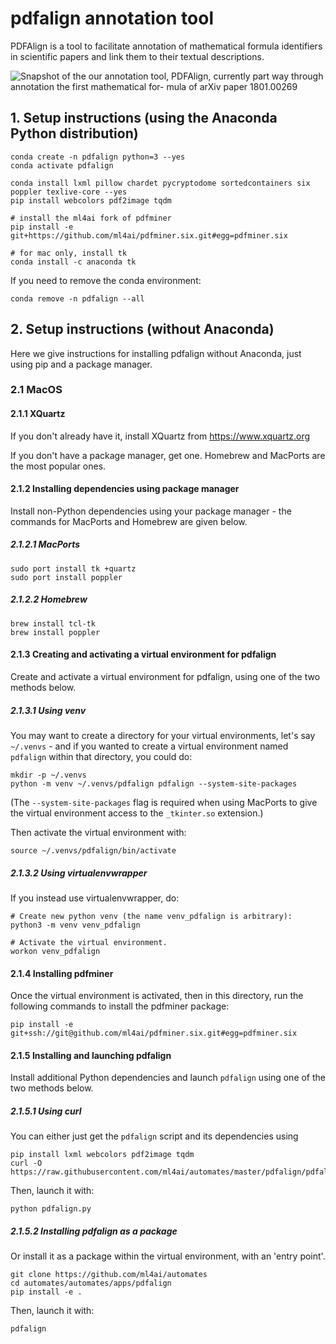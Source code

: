 # pdfalign annotation tool

PDFAlign is a tool to facilitate annotation of mathematical formula identifiers
in scientific papers and link them to their textual descriptions.

![Snapshot of the our annotation tool, PDFAlign, currently part way through annotation the first mathematical for-
mula of arXiv paper
1801.00269](http://vanga.sista.arizona.edu/automates_data/pdfalign_1801-00269_equation0000.png)

## 1. Setup instructions (using the Anaconda Python distribution)

    conda create -n pdfalign python=3 --yes
    conda activate pdfalign

    conda install lxml pillow chardet pycryptodome sortedcontainers six poppler texlive-core --yes
    pip install webcolors pdf2image tqdm

    # install the ml4ai fork of pdfminer
    pip install -e git+https://github.com/ml4ai/pdfminer.six.git#egg=pdfminer.six

    # for mac only, install tk
    conda install -c anaconda tk

If you need to remove the conda environment:

    conda remove -n pdfalign --all

## 2. Setup instructions (without Anaconda)

Here we give instructions for installing pdfalign without Anaconda, just using
pip and a package manager.

### 2.1 MacOS

#### 2.1.1 XQuartz

If you don't already have it, install XQuartz from https://www.xquartz.org

If you don't have a package manager, get one. Homebrew and MacPorts are the
most popular ones.

#### 2.1.2 Installing dependencies using package manager

Install non-Python dependencies using your package manager - the commands for
MacPorts and Homebrew are given below.

##### 2.1.2.1 MacPorts

    sudo port install tk +quartz
    sudo port install poppler

##### 2.1.2.2 Homebrew

    brew install tcl-tk
    brew install poppler

#### 2.1.3 Creating and activating a virtual environment for pdfalign

Create and activate a virtual environment for pdfalign, using one of the two
methods below.

##### 2.1.3.1 Using venv

You may want to create a directory for your virtual environments, let's say
`~/.venvs` - and if you wanted to create a virtual environment named `pdfalign`
within that directory, you could do:

    mkdir -p ~/.venvs
    python -m venv ~/.venvs/pdfalign pdfalign --system-site-packages

(The `--system-site-packages` flag is required when using MacPorts to give the
virtual environment access to the `_tkinter.so` extension.)

Then activate the virtual environment with:

    source ~/.venvs/pdfalign/bin/activate

##### 2.1.3.2 Using virtualenvwrapper

If you instead use virtualenvwrapper, do:

    # Create new python venv (the name venv_pdfalign is arbitrary):
    python3 -m venv venv_pdfalign

    # Activate the virtual environment.
    workon venv_pdfalign


#### 2.1.4 Installing pdfminer

Once the virtual environment is activated, then in this directory, run the
following commands to install the pdfminer package:

    pip install -e git+ssh://git@github.com/ml4ai/pdfminer.six.git#egg=pdfminer.six

#### 2.1.5 Installing and launching pdfalign

Install additional Python dependencies and launch `pdfalign` using one of the two
methods below.

##### 2.1.5.1 Using curl

You can either just get the `pdfalign` script and its dependencies using

    pip install lxml webcolors pdf2image tqdm
    curl -O https://raw.githubusercontent.com/ml4ai/automates/master/pdfalign/pdfalign.py

Then, launch it with:

    python pdfalign.py

##### 2.1.5.2 Installing pdfalign as a package

Or install it as a package within the virtual environment, with an 'entry point'.

    git clone https://github.com/ml4ai/automates
    cd automates/automates/apps/pdfalign
    pip install -e .

Then, launch it with:

    pdfalign
